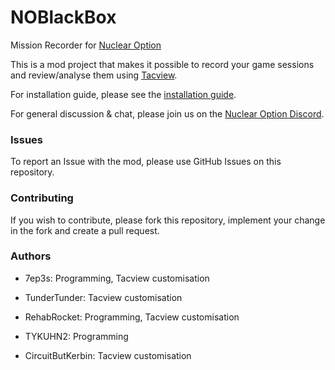 # NOBlackBox
Mission Recorder for [Nuclear Option](https://store.steampowered.com/app/2168680/Nuclear_Option/)

This is a mod project that makes it possible to record your game sessions and review/analyse them using [Tacview](https://www.tacview.net/).

For installation guide, please see the [installation guide](./INSTALL.md).

For general discussion & chat, please join us on the [Nuclear Option Discord](https://discord.gg/nuclear-option-909034158205059082).

### Issues
To report an Issue with the mod, please use GitHub Issues on this repository.

### Contributing
If you wish to contribute, please fork this repository, implement your change in the fork and create a pull request.

### Authors
- 7ep3s: Programming, Tacview customisation

- TunderTunder: Tacview customisation

- RehabRocket: Programming, Tacview customisation

- TYKUHN2: Programming

- CircuitButKerbin: Tacview customisation
